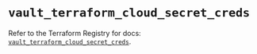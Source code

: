 # `vault_terraform_cloud_secret_creds`

Refer to the Terraform Registry for docs: [`vault_terraform_cloud_secret_creds`](https://registry.terraform.io/providers/hashicorp/vault/4.1.0/docs/resources/terraform_cloud_secret_creds).
